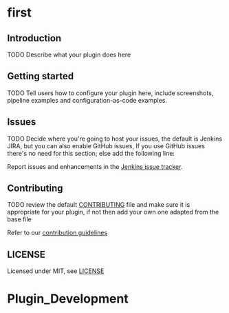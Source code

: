 # first

## Introduction

TODO Describe what your plugin does here

## Getting started

TODO Tell users how to configure your plugin here, include screenshots, pipeline examples and 
configuration-as-code examples.

## Issues

TODO Decide where you're going to host your issues, the default is Jenkins JIRA, but you can also enable GitHub issues,
If you use GitHub issues there's no need for this section; else add the following line:

Report issues and enhancements in the [Jenkins issue tracker](https://issues.jenkins-ci.org/).

## Contributing

TODO review the default [CONTRIBUTING](https://github.com/jenkinsci/.github/blob/master/CONTRIBUTING.md) file and make sure it is appropriate for your plugin, if not then add your own one adapted from the base file

Refer to our [contribution guidelines](https://github.com/jenkinsci/.github/blob/master/CONTRIBUTING.md)

## LICENSE

Licensed under MIT, see [LICENSE](LICENSE.md)

# Plugin_Development
